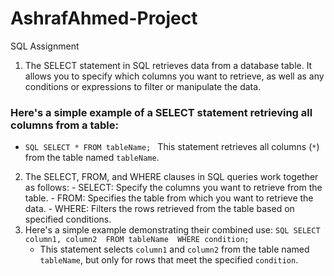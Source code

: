 # AshrafAhmed-Project
SQL Assignment

1. The SELECT statement in SQL retrieves data from a database table. It allows you to specify which columns you want to retrieve, as well as any conditions or expressions to filter or manipulate the data.

  ### Here's a simple example of a SELECT statement retrieving all columns from a table:  
- ```SQL SELECT * FROM tableName; ```  This statement retrieves all columns (`*`) from the table named `tableName`.

2. The SELECT, FROM, and WHERE clauses in SQL queries work together as follows:  - SELECT: Specify the columns you want to retrieve from the table. - FROM: Specifies the table from which you want to retrieve the data. - WHERE: Filters the rows retrieved from the table based on specified conditions.
3. Here's a simple example demonstrating their combined use:  ```SQL SELECT column1, column2  FROM tableName  WHERE condition; ```
   - This statement selects `column1` and `column2` from the table named `tableName`, but only for rows that meet the specified `condition`.
